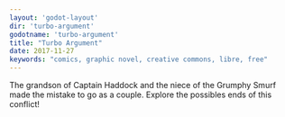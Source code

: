 ```yaml
---
layout: 'godot-layout'
dir: 'turbo-argument'
godotname: 'turbo-argument'
title: "Turbo Argument"
date: 2017-11-27
keywords: "comics, graphic novel, creative commons, libre, free"
---
```


The grandson of Captain Haddock and the niece of the Grumphy Smurf made the mistake to go as a couple. Explore the possibles ends of this conflict!

